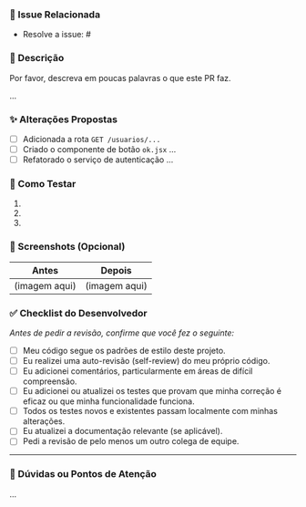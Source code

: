 ### 🎯 Issue Relacionada

- Resolve a issue: #

### 📝 Descrição

Por favor, descreva em poucas palavras o que este PR faz.

...

### ✨ Alterações Propostas

- [ ] Adicionada a rota `GET /usuarios/...`
- [ ] Criado o componente de botão `ok.jsx` ...
- [ ] Refatorado o serviço de autenticação ...

### 🚀 Como Testar

1. 
2. 
3. 

### 📸 Screenshots (Opcional)

| Antes | Depois |
|---|---|
| (imagem aqui) | (imagem aqui) |


### ✅ Checklist do Desenvolvedor

*Antes de pedir a revisão, confirme que você fez o seguinte:*

- [ ] Meu código segue os padrões de estilo deste projeto.
- [ ] Eu realizei uma auto-revisão (self-review) do meu próprio código.
- [ ] Eu adicionei comentários, particularmente em áreas de difícil compreensão.
- [ ] Eu adicionei ou atualizei os testes que provam que minha correção é eficaz ou que minha funcionalidade funciona.
- [ ] Todos os testes novos e existentes passam localmente com minhas alterações.
- [ ] Eu atualizei a documentação relevante (se aplicável).
- [ ] Pedi a revisão de pelo menos um outro colega de equipe.

---

### 🤔 Dúvidas ou Pontos de Atenção

...